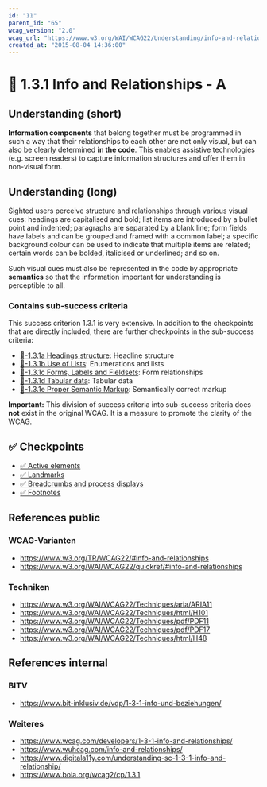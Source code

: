 ```yaml
---
id: "11"
parent_id: "65"
wcag_version: "2.0"
wcag_url: "https://www.w3.org/WAI/WCAG22/Understanding/info-and-relationships.html"
created_at: "2015-08-04 14:36:00"
---
```


# 📜 1.3.1 Info and Relationships - A

## Understanding (short)

**Information components** that belong together must be programmed in such a way that their relationships to each other are not only visual, but can also be clearly determined **in the code**. This enables assistive technologies (e.g. screen readers) to capture information structures and offer them in non-visual form.

## Understanding (long)

Sighted users perceive structure and relationships through various visual cues: headings are capitalised and bold; list items are introduced by a bullet point and indented; paragraphs are separated by a blank line; form fields have labels and can be grouped and framed with a common label; a specific background colour can be used to indicate that multiple items are related; certain words can be bolded, italicised or underlined; and so on.

Such visual cues must also be represented in the code by appropriate **semantics** so that the information important for understanding is perceptible to all.

### Contains sub-success criteria

This success criterion 1.3.1 is very extensive. In addition to the checkpoints that are directly included, there are further checkpoints in the sub-success criteria:

- [📜-1.3.1a Headings structure](/en/wcag/1.3.1a-headings-structure): Headline structure
- [📜-1.3.1b Use of Lists](/en/wcag/1.3.1b-use-of-lists): Enumerations and lists
- [📜-1.3.1c Forms, Labels and Fieldsets](/en/wcag/1.3.1c-forms-labels-and-fieldsets): Form relationships
- [📜-1.3.1d Tabular data](/en/wcag/1.3.1d-tabular-data): Tabular data
- [📜-1.3.1e Proper Semantic Markup](/en/wcag/1.3.1e-proper-semantic-markup): Semantically correct markup

**Important:** This division of success criteria into sub-success criteria does **not** exist in the original WCAG. It is a measure to promote the clarity of the WCAG.

## ✅ Checkpoints

- [✅ Active elements](active-elements)
- [✅ Landmarks](landmarks)
- [✅ Breadcrumbs and process displays](breadcrumbs-and-process-displays)
- [✅ Footnotes](footnotes)

## References public

### WCAG-Varianten
- <https://www.w3.org/TR/WCAG22/#info-and-relationships>
- <https://www.w3.org/WAI/WCAG22/quickref/#info-and-relationships>

### Techniken
- <https://www.w3.org/WAI/WCAG22/Techniques/aria/ARIA11>
- <https://www.w3.org/WAI/WCAG22/Techniques/html/H101>
- <https://www.w3.org/WAI/WCAG22/Techniques/pdf/PDF11>
- <https://www.w3.org/WAI/WCAG22/Techniques/pdf/PDF17>
- <https://www.w3.org/WAI/WCAG22/Techniques/html/H48>

## References internal

### BITV
- <https://www.bit-inklusiv.de/vdp/1-3-1-info-und-beziehungen/>

### Weiteres
- <https://www.wcag.com/developers/1-3-1-info-and-relationships/>
- <https://www.wuhcag.com/info-and-relationships/>
- <https://www.digitala11y.com/understanding-sc-1-3-1-info-and-relationship/>
- <https://www.boia.org/wcag2/cp/1.3.1>
